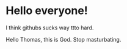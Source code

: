 # Hello everyone!

I think githubs sucks way ttto hard.


Hello Thomas, this is God. Stop masturbating.
